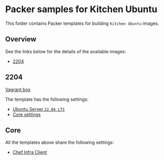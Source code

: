 # Packer samples for Kitchen Ubuntu

This folder contains Packer templates for building `Kitchen Ubuntu` images.

## Overview

See the links below for the details of the available images:

- [2204](#2204)

## 2204

[Vagrant box](https://app.vagrantup.com/gusztavvargadr/boxes/kitchen-ubuntu-2204)  

The template has the following settings:

- [Ubuntu Server `22.04 LTS`](../ubuntu-server/README.md#2204-lts)
- [Core settings](#core)

## Core

All the templates above share the following settings:

- [Chef Infra Client](https://docs.chef.io/chef_client_overview/)
